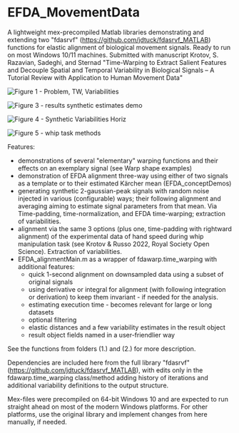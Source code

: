 # EFDA_MovementData
A lightweight mex-precompiled Matlab libraries demonstrating and extending two "fdasrvf" (https://github.com/jdtuck/fdasrvf_MATLAB) functions for elastic alignment of biological movement signals. Ready to run on most Windows 10/11 machines.
Submitted with manuscript Krotov, S. Razavian, Sadeghi, and Sternad
"Time-Warping to Extract Salient Features and Decouple Spatial and Temporal Variability in Biological Signals – A Tutorial Review with Application to Human Movement Data"

![Figure 1 - Problem, TW, Variabilities](https://github.com/user-attachments/assets/a8cfe9a6-15b8-482e-99b9-cc123c5e8b25)

![Figure 3 - results synthetic estimates demo](https://github.com/user-attachments/assets/98b31501-1f7c-47af-8a6b-ff7f9d08710d)

![Figure 4 - Synthetic Variabilities Horiz](https://github.com/user-attachments/assets/d3773c36-f3a4-4c68-b45d-612e8213ce74)

![Figure 5 - whip task methods](https://github.com/user-attachments/assets/64e03dd5-5c30-4e67-b998-bdafa5abce52)


Features:
- demonstrations of several "elementary" warping functions and their effects on an exemplary signal (see Warp shape examples)
- demonstration of EFDA alignment three-way using either of two signals as a template or to their estimated Kärcher mean (EFDA_conceptDemos)
- generating synthetic 2-gaussian-peak signals with random noise injected in various (configurable) ways; their following alignment and averaging aiming to estimate signal parameters from that mean. Via Time-padding, time-normalization, and EFDA time-warping; extraction of variabilities.
- alignment via the same 3 options (plus one, time-padding with rightward alignment) of the experimental data of hand speed during whip manipulation task (see Krotov & Russo 2022, Royal Society Open Science). Extraction of variabilities.
- EFDA_alignmentMain.m as a wrapper of fdawarp.time_warping with additional features:
   - quick 1-second alignment on downsampled data using a subset of original signals
   - using derivative or integral for alignment (with following integration or derivation) to keep them invariant - if needed for the analysis.
   - estimating execution time - becomes relevant for large or long datasets
   - optional filtering
   - elastic distances and a few variability estimates in the result object
   - result object fields named in a user-friendlier way

See the functions from folders (1.) and (2.) for more description.

Dependencies are included here from the full library "fdasrvf" (https://github.com/jdtuck/fdasrvf_MATLAB), with edits only in the fdawarp.time_warping class/method adding history of iterations and additional variability definitions to the output structure. 

Mex-files were precompiled on 64-bit Windows 10 and are expected to run straight ahead on most of the modern Windows platforms. For other platforms, use the original library and implement changes from here manually, if needed.


